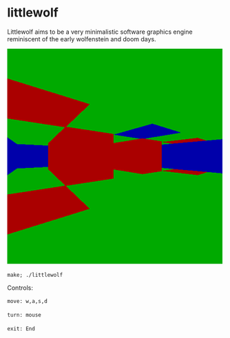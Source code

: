 # littlewolf

Littlewolf aims to be a very minimalistic software graphics
engine reminiscent of the early wolfenstein and doom days.

![screenshot](scrots/2017-12-12-012113_500x500_scrot.png)

    make; ./littlewolf

Controls:

    move: w,a,s,d

    turn: mouse

    exit: End
